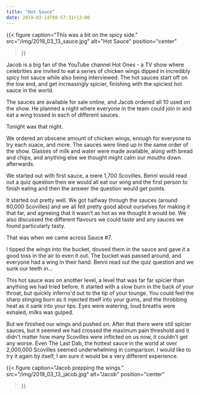 ```yaml
---
title: "Hot Sauce"
date: 2019-03-14T08:57:31+13:00
---
```


{{<
  figure
  caption="This was a bit on the spicy side."
  src="/img/2019_03_13_sauce.jpg"
  alt="Hot Sauce"
  position="center"
>}}

Jacob is a big fan of the YouTube channel Hot Ones - a TV show where
celebrities are invited to eat a series of chicken wings dipped in incredibly
spicy hot sauce while also being interviewed. The hot sauces start off on the
low end, and get increasingly spicier, finishing with the spiciest hot sauce in
the world.

The sauces are available for sale online, and Jacob ordered all 10 used on the
show. He planned a night where everyone in the team could join in and eat a
wing tossed in each of different sauces.

Tonight was that night.

We ordered an obscene amount of chicken wings, enough for everyone to try each
suace, and more. The sauces were lined up in the same order of the show.
Glasses of milk and water were made available, along with bread and chips, and
anything else we thought might calm our mouths down afterwards.

We started out with first sauce, a mere 1,700 Scovilles. Benni would read out a
quiz question then we would all eat our wing and the first person to finish
eating and then the answer the question would get points.

It started out pretty well. We got halfway through the sauces (around 60,000
Scovilles) and we all felt pretty good about ourselves for making it that far,
and agreeing that it wasn't as hot as we thought it would be. We also discussed
the different flavours we could taste and any sauces we found particularly
tasty.

That was when we came across Sauce #7.

I tipped the wings into the bucket, doused them in the sauce and gave it a good
toss in the air to even it out. The bucket was passed around, and everyone had
a wing in their hand. Benni read out the quiz question and we sunk our teeth
in...

This hot sauce was on another level, a level that was far far spicier than
anything we had tried before. It started with a slow burn in the back of your
throat, but quickly inferno'd out to the tip of your tounge. You could feel the
sharp stinging burn as it injected itself into your gums, and the throbbing
heat as it sank into your lips. Eyes were watering, loud breaths were exhaled,
milks was gulped. 

But we finished our wings and pushed on. After that there were still spicier
sauces, but it seemed we had crossed the maximum pain threshold and it didn't
matter how many Scovilles were inflicted on us now, it couldn't get any worse.
Even The Last Dab, the hottest sauce in the world at over 2,000,000 Scovilles
seemed underwhelming in comparison. I would like to try it again by itself, I
am sure it would be a very different experience.

{{<
  figure
  caption="Jacob prepping the wings."
  src="/img/2019_03_13_jacob.jpg"
  alt="Jacob"
  position="center"
>}}

